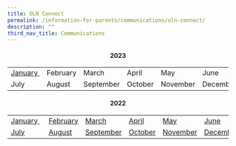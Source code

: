 ```yaml
---
title: OLN Connect
permalink: /information-for-parents/communications/oln-connect/
description: ""
third_nav_title: Communications
---
```

<h4 style="text-align: center;"><strong>2023</strong></h4>
<table class="ive_eobj_center iveo_table ives_tab_simple3">
<tbody>
<tr>
<td><a href="/files/2023Connect/OLN_Connect_P001.pdf" target="_blank" rel="noopener">January&nbsp;</a></td>
<td>February</td>
<td>March</td>
<td>April</td>
<td>May</td>
<td>June</td>
</tr>
<tr>
<td>July</td>
<td>August</td>
<td>September</td>
<td>October</td>
<td>November</td>
<td>December</td>
</tr>
</tbody>
</table>

<h4 style="text-align: center;"><strong>2022</strong></h4>
<table class="ive_eobj_center iveo_table ives_tab_simple3">
<tbody>
<tr>
<td><a href="/files/OLN_Connect_P001r1.pdf" target="_blank" rel="noopener">January&nbsp;</a></td>
<td>&nbsp;<a href="/files/OLN_Connect_P002.pdf" target="_blank" rel="noopener">February</a></td>
<td><a href="/files/OLN_Connect_P003rv3.pdf" target="_blank" rel="noopener">March</a></td>
<td><a href="/files/OLN_Connect_P004r3.pdf" target="_blank" rel="noopener">April</a></td>
<td><a href="/files/OLN_Connect_P005.pdf" target="_blank" rel="noopener">May</a></td>
<td><a href="/files/OLN_Connect_P006.pdf" target="_blank" rel="noopener">June</a></td>
</tr>
<tr>
<td><a href="/files/OLN_Connect_P007.pdf" target="_blank" rel="noopener">July</a></td>
<td>&nbsp;<a href="/files/OLN_Connect_P0081.pdf" target="_blank" rel="noopener">August</a></td>
<td><a href="/files/OLN_Connect_P009.pdf" target="_blank" rel="noopener">September</a></td>
	<td><a href="/files/OLN_Connect_P010r1.pdf" target="_blank" rel="noopener">October</a></td>
	<td><a href="/files/OLN_Connect_P011r2.pdf" target="_blank" rel="noopener">November</a></td>
	<td><a href="/files/OLN_Connect_P012r1.pdf" target="_blank" rel="noopener">December</a></td>
</tr>
</tbody>
</table>